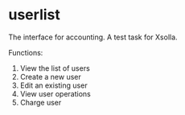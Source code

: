 # userlist

The interface for accounting. A test task for Xsolla.

Functions:

1. View the list of users
2. Create a new user
3. Edit an existing user
4. View user operations
5. Charge user
